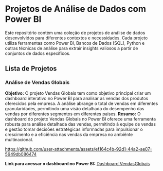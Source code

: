 # Projetos de Análise de Dados com Power BI

Este repositório contém uma coleção de projetos de análise de dados desenvolvidos para diferentes contextos e necessidades. Cada projeto utiliza ferramentas como Power BI, Bancos de Dados (SQL), Python e outras técnicas de análise para extrair insights valiosos a partir de conjuntos de dados específicos.

## Lista de Projetos

### Análise de Vendas Globais

**Objetivo:** O projeto Vendas Globais tem como objetivo principal criar um dashboard interativo no Power BI para analisar as vendas dos produtos oferecidos pela empresa. A análise abrange o total de vendas em diferentes granularidades, permitindo uma visão detalhada do desempenho das vendas por diferentes segmentos em diferentes paises.
**Resumo:** O dashboard do projeto Vendas Globais no Power BI oferece uma ferramenta robusta para análise detalhada das vendas, permitindo à equipe de vendas e gestão tomar decisões estratégicas informadas para impulsionar o crescimento e a eficiência nas vendas da empresa no ambiênte multinacional.

https://github.com/user-attachments/assets/ef164c4b-92d1-44a2-ae07-5649db086474

**Link para acessar o dashboard no Power BI:** [Dashboard VendasGlobais](https://app.powerbi.com/view?r=eyJrIjoiYmRmMWNmYWQtM2NiNC00MjAyLWI4NDItMjUyMDc2NzQxNDYxIiwidCI6IjE3YzQwY2IwLTI2NmItNGViOC1iMTdjLTZkYzYyMTc4ZDcxOCJ9)
